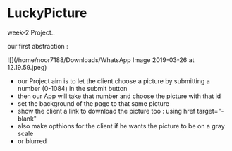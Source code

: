 # LuckyPicture

week-2 Project..

our first abstraction :

 ![](/home/noor7188/Downloads/WhatsApp Image 2019-03-26 at 12.19.59.jpeg)

* our Project aim is to let the client choose a picture by submitting a number (0-1084) in the submit button
* then our App will take that number and choose the picture with that id
* set the background of the page to that same picture
* show the client a link to download the picture too : using href target="-blank"
* also make opthions for the client if he wants the picture to be on a gray scale
* or blurred
